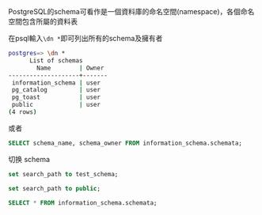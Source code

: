 PostgreSQL的schema可看作是一個資料庫的命名空間(namespace)，各個命名空間包含所屬的資料表

在psql輸入`\dn *`即可列出所有的schema及擁有者

```bash
postgres=> \dn *
      List of schemas
        Name        | Owner
--------------------+-------
 information_schema | user
 pg_catalog         | user
 pg_toast           | user
 public             | user
(4 rows)
```

或者

```sql
SELECT schema_name, schema_owner FROM information_schema.schemata;
```

切换 schema

```sql
set search_path to test_schema;

set search_path to public;

SELECT * FROM information_schema.schemata;
```

